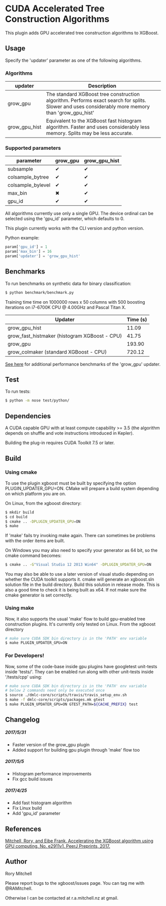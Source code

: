 # CUDA Accelerated Tree Construction Algorithms
This plugin adds GPU accelerated tree construction algorithms to XGBoost.
## Usage
Specify the 'updater' parameter as one of the following algorithms. 

### Algorithms
| updater | Description |
| --- | --- |
grow_gpu | The standard XGBoost tree construction algorithm. Performs exact search for splits. Slower and uses considerably more memory than 'grow_gpu_hist' |
grow_gpu_hist | Equivalent to the XGBoost fast histogram algorithm. Faster and uses considerably less memory. Splits may be less accurate. |

### Supported parameters 
| parameter | grow_gpu | grow_gpu_hist |
| --- | --- | --- |
subsample | &#10004; | &#10004; |
colsample_bytree | &#10004; | &#10004;|
colsample_bylevel | &#10004; | &#10004; |
max_bin | &#10006; | &#10004; |
gpu_id | &#10004; | &#10004; | 

All algorithms currently use only a single GPU. The device ordinal can be selected using the 'gpu_id' parameter, which defaults to 0.

This plugin currently works with the CLI version and python version.

Python example:
```python
param['gpu_id'] = 1
param['max_bin'] = 16
param['updater'] = 'grow_gpu_hist'
```
## Benchmarks
To run benchmarks on synthetic data for binary classification:
```bash
$ python benchmark/benchmark.py
```

Training time time on 1000000 rows x 50 columns with 500 boosting iterations on i7-6700K CPU @ 4.00GHz and Pascal Titan X.

| Updater | Time (s) |
| --- | --- |
| grow_gpu_hist | 11.09 |
| grow_fast_histmaker (histogram XGBoost - CPU) | 41.75 |
| grow_gpu | 193.90 |
| grow_colmaker (standard XGBoost - CPU) | 720.12 |


[See here](http://dmlc.ml/2016/12/14/GPU-accelerated-xgboost.html) for additional performance benchmarks of the 'grow_gpu' updater.

## Test
To run tests:
```bash
$ python -m nose test/python/
```
## Dependencies
A CUDA capable GPU with at least compute capability >= 3.5 (the algorithm depends on shuffle and vote instructions introduced in Kepler).

Building the plug-in requires CUDA Toolkit 7.5 or later.


## Build

### Using cmake
To use the plugin xgboost must be built by specifying the option PLUGIN_UPDATER_GPU=ON. CMake will prepare a build system depending on which platform you are on.

On Linux, from the xgboost directory:
```bash
$ mkdir build
$ cd build
$ cmake .. -DPLUGIN_UPDATER_GPU=ON
$ make
```
If 'make' fails try invoking make again. There can sometimes be problems with the order items are built.

On Windows you may also need to specify your generator as 64 bit, so the cmake command becomes:
```bash
$ cmake .. -G"Visual Studio 12 2013 Win64" -DPLUGIN_UPDATER_GPU=ON
```
You may also  be able to use a later version of visual studio depending on whether the CUDA toolkit supports it.
cmake will generate an xgboost.sln solution file in the build directory. Build this solution in release mode. This is also a good time to check it is being built as x64. If not make sure the cmake generator is set correctly.

### Using make
Now, it also supports the usual 'make' flow to build gpu-enabled tree construction plugins. It's currently only tested on Linux. From the xgboost directory
```bash
# make sure CUDA SDK bin directory is in the 'PATH' env variable
$ make PLUGIN_UPDATER_GPU=ON
```

### For Developers!

Now, some of the code-base inside gpu plugins have googletest unit-tests inside 'tests/'.
They can be enabled run along with other unit-tests inside '<xgboostRoot>/tests/cpp' using:
```bash
# make sure CUDA SDK bin directory is in the 'PATH' env variable
# below 2 commands need only be executed once
$ source ./dmlc-core/scripts/travis/travis_setup_env.sh
$ make -f dmlc-core/scripts/packages.mk gtest
$ make PLUGIN_UPDATER_GPU=ON GTEST_PATH=${CACHE_PREFIX} test
```

## Changelog
##### 2017/5/31
* Faster version of the grow_gpu plugin
* Added support for building gpu plugin through 'make' flow too

##### 2017/5/5
* Histogram performance improvements
* Fix gcc build issues 

##### 2017/4/25
* Add fast histogram algorithm
* Fix Linux build
* Add 'gpu_id' parameter

## References
[Mitchell, Rory, and Eibe Frank. Accelerating the XGBoost algorithm using GPU computing. No. e2911v1. PeerJ Preprints, 2017.](https://peerj.com/preprints/2911/)

## Author
Rory Mitchell 

Please report bugs to the xgboost/issues page. You can tag me with @RAMitchell.

Otherwise I can be contacted at r.a.mitchell.nz at gmail.


